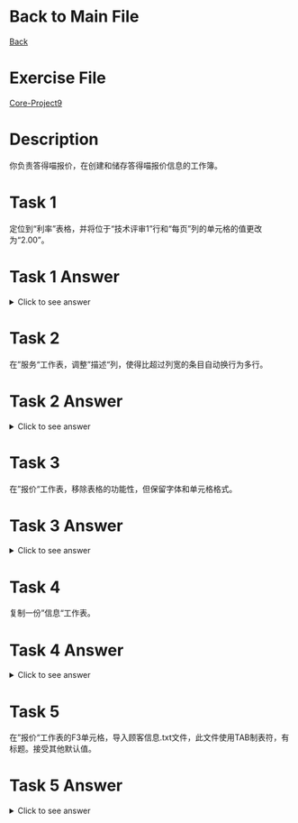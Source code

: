# Back to Main File
[Back](../README.md)

# Exercise File
[Core-Project9](MOS-Excel2016-Core-Project9.xlsx)

# Description
你负责答得喵报价，在创建和储存答得喵报价信息的工作簿。
# Task 1
定位到“利率”表格，并将位于“技术评审1”行和“每页”列的单元格的值更改为“2.00”。
# Task 1 Answer
<details>
  <summary>Click to see answer</summary>

![Task1_Answer](Excel2016-Core-Project9-Answer/P9-T1.gif)
</details>

# Task 2
在”服务“工作表，调整”描述“列，使得比超过列宽的条目自动换行为多行。
# Task 2 Answer
<details>
  <summary>Click to see answer</summary>

![Task2_Answer](Excel2016-Core-Project9-Answer/P9-T2.gif)
</details>

# Task 3
在”报价“工作表，移除表格的功能性，但保留字体和单元格格式。
# Task 3 Answer
<details>
  <summary>Click to see answer</summary>

![Task3_Answer](Excel2016-Core-Project9-Answer/P9-T3.gif)
</details>


# Task 4
复制一份”信息“工作表。
# Task 4 Answer
<details>
  <summary>Click to see answer</summary>

![Task4_Answer](Excel2016-Core-Project9-Answer/P9-T4.gif)
</details>

# Task 5
在”报价“工作表的F3单元格，导入顾客信息.txt文件，此文件使用TAB制表符，有标题。接受其他默认值。
# Task 5 Answer
<details>
  <summary>Click to see answer</summary>

![Task5_Answer](Excel2016-Core-Project9-Answer/P9-T5.gif)
</details>